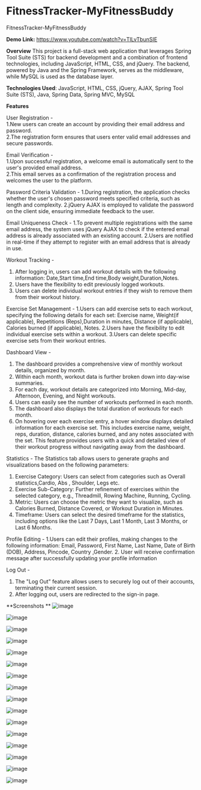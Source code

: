 # FitnessTracker-MyFitnessBuddy
FitnessTracker-MyFitnessBuddy

**Demo Link:** https://www.youtube.com/watch?v=TILvTbunSIE

**Overview**
This project is a full-stack web application that leverages Spring Tool Suite (STS) for backend development and a combination of frontend technologies, including JavaScript, HTML, CSS, and jQuery. The backend, powered by Java and the Spring Framework, serves as the middleware, while MySQL is used as the database layer.

**Technologies Used**: JavaScript, HTML, CSS, jQuery, AJAX, Spring Tool Suite (STS), Java, Spring Data, Spring MVC, MySQL

**Features**

User Registration -  
1.New users can create an account by providing their email address and password.  
2.The registration form ensures that users enter valid email addresses and secure passwords.  

Email Verification -  
1.Upon successful registration, a welcome email is automatically sent to the user's provided email address.  
2.This email serves as a confirmation of the registration process and welcomes the user to the platform.  


Password Criteria Validation -
1.During registration, the application checks whether the user's chosen password meets specified criteria, such as length and complexity.
2.jQuery AJAX is employed to validate the password on the client side, ensuring immediate feedback to the user.

Email Uniqueness Check -
1.To prevent multiple registrations with the same email address, the system uses jQuery AJAX to check if the entered email address is already associated with an existing account.
2.Users are notified in real-time if they attempt to register with an email address that is already in use.

Workout Tracking -
1. After logging in, users can add workout details with the following information: Date,Start time,End time,Body weight,Duration,Notes.
2. Users have the flexibility to edit previously logged workouts.
3. Users can delete individual workout entries if they wish to remove them from their workout history.

Exercise Set Management -
1.Users can add exercise sets to each workout, specifying the following details for each set:  Exercise name, Weight(if applicable), Repetitions (Reps),Duration in minutes, Distance (if applicable), Calories burned (if applicable), Notes.
2.Users have the flexibility to edit individual exercise sets within a workout.
3.Users can delete specific exercise sets from their workout entries.

Dashboard View -
1. The dashboard provides a comprehensive view of monthly workout details, organized by month.
2. Within each month, workout data is further broken down into day-wise summaries.
3. For each day, workout details are categorized into Morning, Mid-day, Afternoon, Evening, and Night workouts.
4. Users can easily see the number of workouts performed in each month.
5. The dashboard also displays the total duration of workouts for each month.
6. On hovering over each exercise entry, a hover window displays detailed information for each exercise set. This includes exercise name, weight, reps, duration, distance, calories burned, and any notes associated with the set. This feature provides users with a quick and detailed view of their workout progress without navigating away from the dashboard.

Statistics - 
The Statistics tab allows users to generate graphs and visualizations based on the following parameters:
  1. Exercise Category: Users can select from categories such as Overall statistics,Cardio, Abs , Shoulder, Legs etc.
  2. Exercise Sub-Category: Further refinement of exercises within the selected category, e.g., Threadmill, Rowing Machine, Running, Cycling.
  3. Metric: Users can choose the metric they want to visualize, such as Calories Burned, Distance Covered, or Workout Duration in Minutes.
  4. Timeframe: Users can select the desired timeframe for the statistics, including options like the Last 7 Days, Last 1 Month, Last 3 Months, or Last 6 Months.

Profile Editing - 
1.Users can edit their profiles, making changes to the following information: Email, Password, First Name, Last Name, Date of Birth (DOB), Address, Pincode, Country ,Gender.
2. User will receive confirmation message after successfully updating your profile information 

Log Out - 
1. The "Log Out" feature allows users to securely log out of their accounts, terminating their current session.
2. After logging out, users are redirected to the sign-in page.

**Screenshots **
![image](https://github.com/Rulesofgames/FitnessTracker-MyFitnessBuddy/assets/63700137/ecb81275-522e-478d-a52f-b2a852e74358)

![image](https://github.com/Rulesofgames/FitnessTracker-MyFitnessBuddy/assets/63700137/e0d36c29-207a-43de-81f1-1c062e97b01f)

![image](https://github.com/Rulesofgames/FitnessTracker-MyFitnessBuddy/assets/63700137/c097921a-b9a1-4f5e-97a8-a7645cab3c12)

![image](https://github.com/Rulesofgames/FitnessTracker-MyFitnessBuddy/assets/63700137/5fc80c39-ca73-4647-8b94-163a64dd1364)

![image](https://github.com/Rulesofgames/FitnessTracker-MyFitnessBuddy/assets/63700137/3e9d891d-06f3-4022-b156-865bae8261d2)

![image](https://github.com/Rulesofgames/FitnessTracker-MyFitnessBuddy/assets/63700137/3f99f81b-90ce-49dd-8ca9-f80eb9b5080a)

![image](https://github.com/Rulesofgames/FitnessTracker-MyFitnessBuddy/assets/63700137/e5ef2cfa-93bf-46e6-a5d6-ec3c364ee96e)

![image](https://github.com/Rulesofgames/FitnessTracker-MyFitnessBuddy/assets/63700137/377aff81-32d2-4694-9ebb-41918fd3341c)

![image](https://github.com/Rulesofgames/FitnessTracker-MyFitnessBuddy/assets/63700137/74bbbba1-d814-452d-a722-386b91cccdb3)

![image](https://github.com/Rulesofgames/FitnessTracker-MyFitnessBuddy/assets/63700137/97220a55-8f44-4f3d-8950-568ef4e56e09)

![image](https://github.com/Rulesofgames/FitnessTracker-MyFitnessBuddy/assets/63700137/d0a6e600-2744-4db0-8f5e-33020b276c0c)

![image](https://github.com/Rulesofgames/FitnessTracker-MyFitnessBuddy/assets/63700137/a2a8642b-f972-437c-ad41-f84759b2a4cf)

![image](https://github.com/Rulesofgames/FitnessTracker-MyFitnessBuddy/assets/63700137/5da7b704-42cb-4fee-bf0d-e93a9e778c2f)

![image](https://github.com/Rulesofgames/FitnessTracker-MyFitnessBuddy/assets/63700137/6da3cada-6e67-466f-9181-867363465864)

![image](https://github.com/Rulesofgames/FitnessTracker-MyFitnessBuddy/assets/63700137/5a89579b-70fc-4b7a-bd1f-acbb37c996e6)

![image](https://github.com/Rulesofgames/FitnessTracker-MyFitnessBuddy/assets/63700137/56fda9fa-c778-4e71-a553-70629068c1e8)















